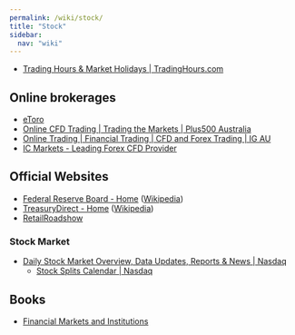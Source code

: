 ```yaml
---
permalink: /wiki/stock/
title: "Stock"
sidebar:
  nav: "wiki"
---
```


* [Trading Hours & Market Holidays \| TradingHours.com](https://www.tradinghours.com/)

## Online brokerages

* [eToro](https://www.etoro.com/)
* [Online CFD Trading \| Trading the Markets \| Plus500 Australia](https://www.plus500.com.au/)
* [Online Trading \| Financial Trading \| CFD and Forex Trading \| IG AU](https://www.ig.com/au)
* [IC Markets - Leading Forex CFD Provider](https://www.icmarkets.com/au/en)

## Official Websites

* [Federal Reserve Board - Home](https://www.federalreserve.gov/) ([Wikipedia](https://en.wikipedia.org/wiki/Federal_Reserve))
* [TreasuryDirect - Home](https://www.treasurydirect.gov/) ([Wikipedia](https://en.wikipedia.org/wiki/TreasuryDirect))
* [RetailRoadshow](https://www.retailroadshow.com/)

### Stock Market

* [Daily Stock Market Overview, Data Updates, Reports & News \| Nasdaq](https://www.nasdaq.com/)
  * [Stock Splits Calendar \| Nasdaq](https://www.nasdaq.com/market-activity/stock-splits)

## Books

* [Financial Markets and Institutions](https://www.mheducation.com/highered/product/financial-markets-institutions-saunders-cornett/M9781259919718.html)
